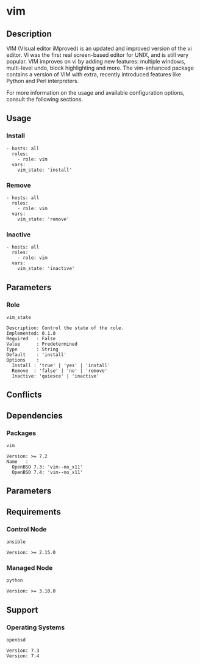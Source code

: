 # vim

## Description

VIM (VIsual editor iMproved) is an updated and improved version of the vi
editor. Vi was the first real screen-based editor for UNIX, and is still very
popular. VIM improves on vi by adding new features: multiple windows,
multi-level undo, block highlighting and more. The vim-enhanced package contains
a version of VIM with extra, recently introduced features like Python and Perl
interpreters.

For more information on the usage and available configuration options,
consult the following sections.

## Usage

### Install

```
- hosts: all
  roles:
    - role: vim
  vars:
    vim_state: 'install'
```

### Remove

```
- hosts: all
  roles:
    - role: vim
  vars:
    vim_state: 'remove'
```

### Inactive

```
- hosts: all
  roles:
    - role: vim
  vars:
    vim_state: 'inactive'
```

## Parameters

### Role

`vim_state`

    Description: Control the state of the role.
    Implemented: 0.1.0
    Required   : False
    Value      : Predetermined
    Type       : String
    Default    : 'install'
    Options    :
      Install : 'true' | 'yes' | 'install'
      Remove  : 'false' | 'no' | 'remove'
      Inactive: 'quiesce' | 'inactive'

## Conflicts

## Dependencies

### Packages

`vim`

    Version: >= 7.2
    Name   :
      OpenBSD 7.3: 'vim--no_x11'
      OpenBSD 7.4: 'vim--no_x11'

## Parameters

## Requirements

### Control Node

`ansible`

    Version: >= 2.15.0

### Managed Node

`python`

    Version: >= 3.10.0

## Support

### Operating Systems

`openbsd`

    Version: 7.3
    Version: 7.4
